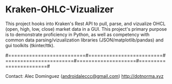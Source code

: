 # Kraken-OHLC-Vizualizer

This project hooks into Kraken's Rest API to pull, parse, and vizualize OHCL (open, high, low, close) market data in a GUI. This project's primary purpose is to demonstrate proficiency in Python,
as well as competency with common data parsing/vizualization libraries (JSON/matplotlib/pandas) and gui toolkits (tkinter/ttk).



\#==========================#=========================#=======================#====================#=======================#

Contact: Alec Dominguez (androidaleccc@gmail.com) http://dotnorma.xyz

